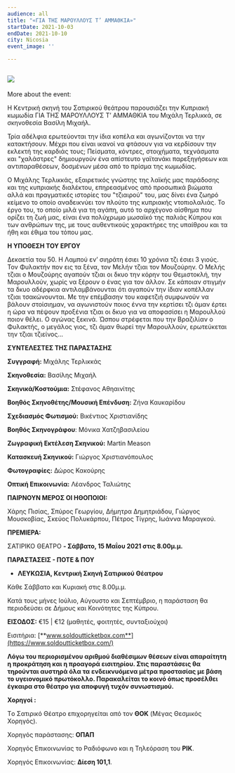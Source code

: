 ```yaml
---
audience: all
title: "«ΓΙΑ ΤΗΣ ΜΑΡΟΥΛΛΟΥΣ Τ’ ΑΜΜΑΘΚΙΑ»"
startDate: 2021-10-03
endDate: 2021-10-10
city: Nicosia
event_image: ''

---
```

## ![](/images/uploads/970maroullous/2021/05.jpeg)  
More about the event:

H Κεντρική σκηνή του Σατιρικού θεάτρου παρουσιάζει την Κυπριακή κωμωδία ΓΙΑ ΤΗΣ ΜΑΡΟΥΛΛΟΥΣ Τ’ ΑΜΜΑΘΚΙΑ του Μιχάλη Τερλικκά, σε σκηνοθεσία Βασίλη Μιχαήλ.

Τρία αδέλφια ερωτεύονται την ίδια κοπέλα και αγωνίζονται να την κατακτήσουν. Μέχρι που είναι ικανοί να φτάσουν για να κερδίσουν την εκλεκτή της καρδιάς τους; Πείσματα, κόντρες, στοιχήματα, τεχνάσματα και "χαλάστρες" δημιουργούν ένα απίστευτο γαϊτανάκι παρεξηγήσεων και αντιπαραθέσεων, δοσμένων μέσα από το πρίσμα της κωμωδίας.

Ο Μιχάλης Τερλικκάς, εξαιρετικός γνώστης της λαϊκής μας παράδοσης και της κυπριακής διαλέκτου, επηρεασμένος από προσωπικά βιώματα αλλά και πραγματικές ιστορίες του "τζιαιρού" του, μας δίνει ένα ζωηρό κείμενο το οποίο αναδεικνύει τον πλούτο της κυπριακής ντοπιολαλιάς. Το έργο του, το οποίο μιλά για τη αγάπη, αυτό το αρχέγονο αίσθημα που ορίζει τη ζωή μας, είναι ένα πολύχρωμο μωσαϊκό της παλιάς Κύπρου και των ανθρώπων της, με τους αυθεντικούς χαρακτήρες της υπαίθρου και τα ήθη και έθιμα του τόπου μας.

**Η ΥΠΟΘΕΣΗ ΤΟΥ ΕΡΓΟΥ**

Δεκαετία του 50. Η Λαμπού εν’ σιηράτη έσιει 10 χρόνια τζι έσιει 3 γιούς. Τον Φυλακτήν πον εις τα ξένα, τον Μελήν τζιαι τον Μουζούρην. Ο Μελής τζιαι ο Μουζούρης αγαπούν τζιαι οι δκυο την κόρην του Θεμιστοκλή, την Μαρουλλούν, χωρίς να ξέρουν ο ένας για τον άλλον. Σε κάποιαν στιγμήν τα δκυο αδέρφκια αντιλαμβάνουνται ότι αγαπούν την ίδιαν κοπέλλαν τζιαι τσακώνουνται. Με την επέμβασην του καφετζιή συμφωνούν να βάλουν στοίσιημαν, να αγωνιστούν ποιος έννα την κερτίσει τζι άμαν έρτει η ώρα να πέψουν προξένια τζιαι οι δκυο για να αποφασίσει η Μαρουλλού ποιον θέλει. Ο αγώνας ξεκινά. Ώσπου στρέφεται που την Βραζιλίαν ο Φυλακτής, ο μεγάλος γιος, τζι άμαν θωρεί την Μαρουλλούν, ερωτεύκεται την τζιαι τζιείνος…

**ΣΥΝΤΕΛΕΣΤΕΣ ΤΗΣ ΠΑΡΑΣΤΑΣΗΣ**

**Συγγραφή:** Μιχάλης Τερλικκάς

**Σκηνοθεσία:** Βασίλης Μιχαήλ

**Σκηνικά/Κοστούμια:** Στέφανος Αθηαινίτης

**Βοηθός Σκηνοθέτης/Μουσική Επένδυση:** Ζήνα Καυκαρίδου

**Σχεδιασμός Φωτισμού:** Βικέντιος Χριστιανίδης

**Βοηθός Σκηνογράφου**: Μόνικα Χατζηβασιλείου

**Ζωγραφική Εκτέλεση Σκηνικού:** Martin Meason

**Κατασκευή Σκηνικού:** Γιώργος Χριστιανόπουλος

**Φωτογραφίες:** Δώρος Κακούρης

**Οπτική Επικοινωνία:** Λέανδρος Ταλιώτης

**ΠΑΙΡΝΟΥΝ ΜΕΡΟΣ ΟΙ ΗΘΟΠΟΙΟΙ:**

Χάρης Πισίας, Σπύρος Γεωργίου, Δήμητρα Δημητριάδου, Γιώργος Μουσκοβίας, Σκεύος Πολυκάρπου, Πέτρος Τίγρης, Ιωάννα Μαραγκού.

**ΠΡΕΜΙΕΡΑ:**

ΣΑΤΙΡΙΚΟ ΘΕΑΤΡΟ **- Σάββατο, 15 Μαΐου 2021 στις 8.00μ.μ.**

**ΠΑΡΑΣΤΑΣΕΙΣ - ΠΟΤΕ & ΠΟΥ**

* **ΛΕΥΚΩΣΙΑ, Κεντρική Σκηνή Σατιρικού Θέατρου**

Κάθε Σάββατο και Κυριακή στις 8.00μ.μ.

Κατά τους μήνες Ιούλιο, Αύγουστο και Σεπτέμβριο, η παράσταση θα περιοδεύσει σε Δήμους και Κοινότητες της Κύπρου.

**ΕΙΣΟΔΟΣ:** €15 | €12 (μαθητές, φοιτητές, συνταξιούχοι)

Εισιτήρια: [**www.soldoutticketbox.com**](https://www.soldoutticketbox.com/)

**Λόγω του περιορισμένου αριθμού διαθέσιμων θέσεων είναι απαραίτητη η προκράτηση και η προαγορά εισιτηρίου. Στις παραστάσεις θα τηρούνται αυστηρά όλα τα ενδεικνυόμενα μέτρα προστασίας με βάση το υγειονομικό πρωτόκολλο. Παρακαλείται το κοινό όπως προσέλθει έγκαιρα στο θέατρο για αποφυγή τυχόν συνωστισμού.**

**Χορηγοί :**

Tο Σατιρικό Θέατρο επιχορηγείται από τον **ΘOK** (Μέγας Θεσμικός Χορηγός).

Χορηγός παράστασης: **ΟΠΑΠ**

Χορηγός Επικοινωνίας το Ραδιόφωνο και η Τηλεόραση του **ΡΙΚ**.

Χορηγός Επικοινωνίας: **Δίεση 101,1**.